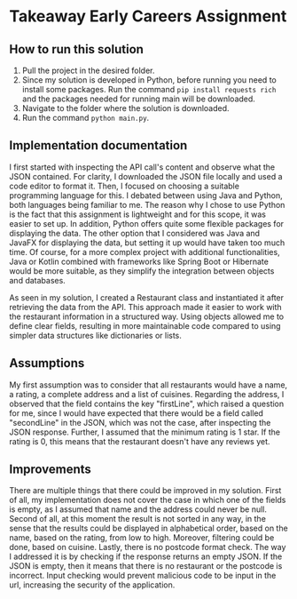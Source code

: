 # Takeaway Early Careers Assignment

## How to run this solution
1. Pull the project in the desired folder.
2. Since my solution is developed in Python, before running you need to install some packages. Run the command ```pip install requests rich ``` and the packages needed for running main will be downloaded. 
3. Navigate to the folder where the solution is downloaded.
4. Run the command ```python main.py```.

## Implementation documentation
I first started with inspecting the API call's content and observe what the JSON contained. For clarity, I downloaded the JSON file locally and used a code editor to format it. 
Then, I focused on choosing a suitable programming language for this. I debated between using Java and Python, both languages being familiar to me. The reason why I chose to use Python 
is the fact that this assignment is lightweight and for this scope, it was easier to set up. In addition, Python offers quite some flexible packages for displaying the data. 
The other option that I considered was Java and JavaFX for displaying the data, but setting it up would have taken too much time.
Of course, for a more complex project with additional functionalities, Java or Kotlin combined with frameworks like Spring Boot or Hibernate would be more suitable, 
as they simplify the integration between objects and databases.

As seen in my solution, I created a Restaurant class and instantiated it after retrieving the data from the API. 
This approach made it easier to work with the restaurant information in a structured way.
Using objects allowed me to define clear fields,
resulting in more maintainable code compared to using simpler data structures like dictionaries or lists.

## Assumptions 
My first assumption was to consider that all restaurants would have a name, a rating, a complete address and a list of
cuisines. Regarding the address, I observed that the field contains the key "firstLine", which raised a question for me, 
since I would have expected that there would be a field called "secondLine" in the JSON, which was not the case, after 
inspecting the JSON response. Further, I assumed that the minimum rating is 1 star. If the rating is 0, this means that 
the restaurant doesn't have any reviews yet. 

## Improvements
There are multiple things that there could be improved in my solution. First of all, my implementation does not cover 
the case in which one of the fields is empty, as I assumed that name and the address could never be null. Second of all, 
at this moment the result is not sorted in any way, in the sense that the results could be displayed in alphabetical
order, based on the name, based on the rating, from low to high. Moreover, filtering could be done, based on cuisine. 
Lastly, there is no postcode format check. The way I addressed it is by checking if the response returns an empty JSON. 
If the JSON is empty, then it means that there is no restaurant or the postcode is incorrect. Input checking would prevent 
malicious code to be input in the url, increasing the security of the application.

